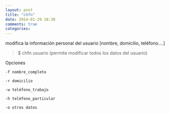 ```yaml
---
layout: post
title: "chfn"
date: 2014-01-29 18:30
comments: true
categories: 
---
```

modifica la información personal del usuario [nombre, domicilio, teléfono….] 

>$ chfn usuario (permite modificar todos los datos del usuario)

Opciones 

	-f nombre_completo

	-r domicilio 

	-w teléfono_trabajo 

	-h teléfono_particular 

	-o otros datos 

